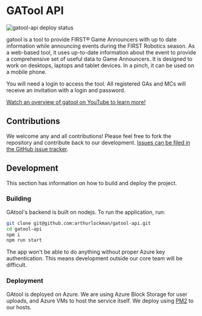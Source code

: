 # GATool API

![gatool-api deploy status](https://github.com/arthurlockman/gatool-api/actions/workflows/main_gatool-api.yml/badge.svg)

gatool is a tool to provide FIRST® Game Announcers with up to date information while announcing events during the FIRST Robotics season. As a web-based tool, it uses up-to-date information about the event to provide a comprehensive set of useful data to Game Announcers. It is designed to work on desktops, laptops and tablet devices. In a pinch, it can be used on a mobile phone.

You will need a login to access the tool. All registered GAs and MCs will receive an invitation with a login and password.

[Watch an overview of gatool on YouTube to learn more!](https://youtu.be/-n96KgtgYF0)

## Contributions

We welcome any and all contributions! Please feel free to fork the repository and contribute back to our development. [Issues can be filed in the GitHub issue tracker](https://github.com/arthurlockman/gatool-api/issues/new).

## Development

This section has information on how to build and deploy the project.

### Building

GAtool's backend is built on nodejs. To run the application, run:

```bash
git clone git@github.com:arthurlockman/gatool-api.git
cd gatool-api
npm i
npm run start
```

The app won't be able to do anything without proper Azure key authentication. This means development outside our core team will be difficult.

### Deployment

GAtool is deployed on Azure. We are using Azure Block Storage for user uploads, and Azure VMs to host the service itself. We deploy using [PM2](https://pm2.keymetrics.io) to our hosts.
